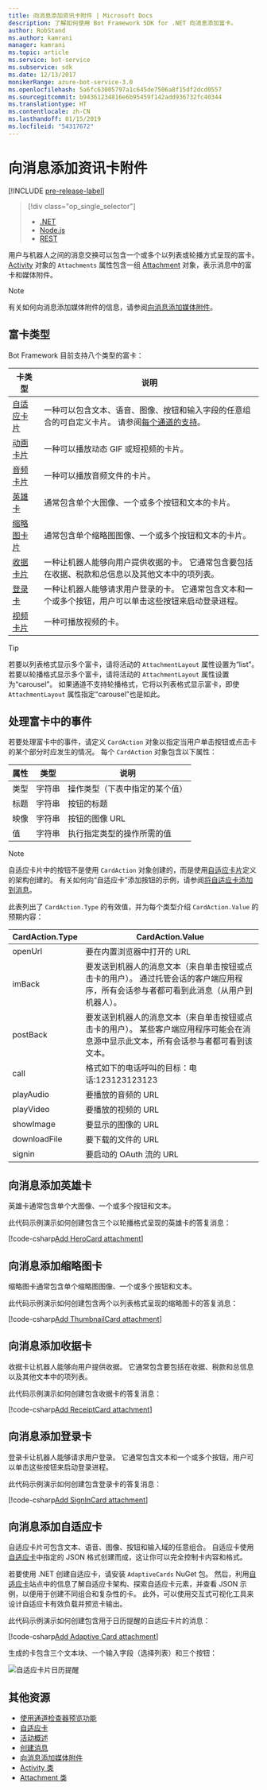 ```yaml
---
title: 向消息添加资讯卡附件 | Microsoft Docs
description: 了解如何使用 Bot Framework SDK for .NET 向消息添加富卡。
author: RobStand
ms.author: kamrani
manager: kamrani
ms.topic: article
ms.service: bot-service
ms.subservice: sdk
ms.date: 12/13/2017
monikerRange: azure-bot-service-3.0
ms.openlocfilehash: 5a6fc63005797a1c645de7506a8f15df2dcd0557
ms.sourcegitcommit: b94361234816e6b95459f142add936732fc40344
ms.translationtype: HT
ms.contentlocale: zh-CN
ms.lasthandoff: 01/15/2019
ms.locfileid: "54317672"
---
```

# <a name="add-rich-card-attachments-to-messages"></a>向消息添加资讯卡附件

[!INCLUDE [pre-release-label](../includes/pre-release-label-v3.md)]

> [!div class="op_single_selector"]
> - [.NET](../dotnet/bot-builder-dotnet-add-rich-card-attachments.md)
> - [Node.js](../nodejs/bot-builder-nodejs-send-rich-cards.md)
> - [REST](../rest-api/bot-framework-rest-connector-add-rich-cards.md)

用户与机器人之间的消息交换可以包含一个或多个以列表或轮播方式呈现的富卡。 <a href="https://docs.botframework.com/en-us/csharp/builder/sdkreference/dc/d2f/class_microsoft_1_1_bot_1_1_connector_1_1_activity.html" target="_blank">Activity</a> 对象的 `Attachments` 属性包含一组 <a href="https://docs.microsoft.com/en-us/dotnet/api/microsoft.bot.connector.attachments?view=botconnector-3.12.2.4" target="_blank">Attachment</a> 对象，表示消息中的富卡和媒体附件。 

> [!NOTE]
> 有关如何向消息添加媒体附件的信息，请参阅[向消息添加媒体附件](bot-builder-dotnet-add-media-attachments.md)。

## <a name="types-of-rich-cards"></a>富卡类型

Bot Framework 目前支持八个类型的富卡： 

| 卡类型 | 说明 |
|----|----|
| <a href="/adaptive-cards/get-started/bots">自适应卡片</a> | 一种可以包含文本、语音、图像、按钮和输入字段的任意组合的可自定义卡片。 请参阅[每个通道的支持](/adaptive-cards/get-started/bots#channel-status)。  |
| [动画卡片][animationCard] | 一种可以播放动态 GIF 或短视频的卡片。 |
| [音频卡片][audioCard] | 一种可以播放音频文件的卡片。 |
| [英雄卡][heroCard] | 通常包含单个大图像、一个或多个按钮和文本的卡片。 |
| [缩略图卡片][thumbnailCard] | 通常包含单个缩略图图像、一个或多个按钮和文本的卡片。 |
| [收据卡片][receiptCard] | 一种让机器人能够向用户提供收据的卡。 它通常包含要包括在收据、税款和总信息以及其他文本中的项列表。 |
| [登录卡][signinCard] | 一种让机器人能够请求用户登录的卡。 它通常包含文本和一个或多个按钮，用户可以单击这些按钮来启动登录进程。 |
| [视频卡片][videoCard] | 一种可播放视频的卡。 |

> [!TIP]
> 若要以列表格式显示多个富卡，请将活动的 `AttachmentLayout` 属性设置为“list”。 若要以轮播格式显示多个富卡，请将活动的 `AttachmentLayout` 属性设置为“carousel”。 如果通道不支持轮播格式，它将以列表格式显示富卡，即使 `AttachmentLayout` 属性指定“carousel”也是如此。

## <a name="process-events-within-rich-cards"></a>处理富卡中的事件

若要处理富卡中的事件，请定义 `CardAction` 对象以指定当用户单击按钮或点击卡的某个部分时应发生的情况。 每个 `CardAction` 对象包含以下属性：

| 属性 | 类型 | 说明 | 
|----|----|----|
| 类型 | 字符串 | 操作类型（下表中指定的某个值） |
| 标题 | 字符串 | 按钮的标题 |
| 映像 | 字符串 | 按钮的图像 URL |
| 值 | 字符串 | 执行指定类型的操作所需的值 |

> [!NOTE]
> 自适应卡片中的按钮不是使用 `CardAction` 对象创建的，而是使用<a href="http://adaptivecards.io" target="_blank">自适应卡片</a>定义的架构创建的。 有关如何向“自适应卡”添加按钮的示例，请参阅[将自适应卡添加到消息](#adaptive-card)。

此表列出了 `CardAction.Type` 的有效值，并为每个类型介绍 `CardAction.Value` 的预期内容：

| CardAction.Type | CardAction.Value | 
|----|----|
| openUrl | 要在内置浏览器中打开的 URL |
| imBack | 要发送到机器人的消息文本（来自单击按钮或点击卡的用户）。 通过托管会话的客户端应用程序，所有会话参与者都可看到此消息（从用户到机器人）。 |
| postBack | 要发送到机器人的消息文本（来自单击按钮或点击卡的用户）。 某些客户端应用程序可能会在消息源中显示此文本，所有会话参与者都可看到该文本。 |
| call | 格式如下的电话呼叫的目标：电话:123123123123 |
| playAudio | 要播放的音频的 URL |
| playVideo | 要播放的视频的 URL |
| showImage | 要显示的图像的 URL |
| downloadFile | 要下载的文件的 URL |
| signin | 要启动的 OAuth 流的 URL |

## <a name="add-a-hero-card-to-a-message"></a>向消息添加英雄卡

英雄卡通常包含单个大图像、一个或多个按钮和文本。 

此代码示例演示如何创建包含三个以轮播格式呈现的英雄卡的答复消息： 

[!code-csharp[Add HeroCard attachment](../includes/code/dotnet-add-attachments.cs#addHeroCardAttachment)]

## <a name="add-a-thumbnail-card-to-a-message"></a>向消息添加缩略图卡

缩略图卡通常包含单个缩略图图像、一个或多个按钮和文本。 

此代码示例演示如何创建包含两个以列表格式呈现的缩略图卡的答复消息： 

[!code-csharp[Add ThumbnailCard attachment](../includes/code/dotnet-add-attachments.cs#addThumbnailCardAttachment)]

## <a name="add-a-receipt-card-to-a-message"></a>向消息添加收据卡

收据卡让机器人能够向用户提供收据。 它通常包含要包括在收据、税款和总信息以及其他文本中的项列表。 

此代码示例演示如何创建包含收据卡的答复消息： 

[!code-csharp[Add ReceiptCard attachment](../includes/code/dotnet-add-attachments.cs#addReceiptCardAttachment)]

## <a name="add-a-sign-in-card-to-a-message"></a>向消息添加登录卡

登录卡让机器人能够请求用户登录。 它通常包含文本和一个或多个按钮，用户可以单击这些按钮来启动登录进程。 

此代码示例演示如何创建包含登录卡的答复消息：

[!code-csharp[Add SignInCard attachment](../includes/code/dotnet-add-attachments.cs#addSignInCardAttachment)]

## <a id="adaptive-card"></a> 向消息添加自适应卡

自适应卡片可包含文本、语音、图像、按钮和输入域的任意组合。 自适应卡使用<a href="http://adaptivecards.io" target="_blank">自适应卡</a>中指定的 JSON 格式创建而成，这让你可以完全控制卡内容和格式。 

若要使用 .NET 创建自适应卡，请安装 `AdaptiveCards` NuGet 包。 然后，利用<a href="http://adaptivecards.io" target="_blank">自适应卡</a>站点中的信息了解自适应卡架构、探索自适应卡元素，并查看 JSON 示例，以便用于创建不同组合和复杂性的卡。 此外，可以使用交互式可视化工具来设计自适应卡有效负载并预览卡输出。

此代码示例演示如何创建包含用于日历提醒的自适应卡片的消息： 

[!code-csharp[Add Adaptive Card attachment](../includes/code/dotnet-add-attachments.cs#addAdaptiveCardAttachment)]

生成的卡包含三个文本块、一个输入字段（选择列表）和三个按钮：

![自适应卡片日历提醒](../media/adaptive-card-reminder.png)

## <a name="additional-resources"></a>其他资源

- [使用通道检查器预览功能][inspector]
- <a href="http://adaptivecards.io" target="_blank">自适应卡</a>
- [活动概述](bot-builder-dotnet-activities.md)
- [创建消息](bot-builder-dotnet-create-messages.md)
- [向消息添加媒体附件](bot-builder-dotnet-add-media-attachments.md)
- <a href="https://docs.botframework.com/en-us/csharp/builder/sdkreference/dc/d2f/class_microsoft_1_1_bot_1_1_connector_1_1_activity.html" target="_blank">Activity 类</a>
- <a href="https://docs.microsoft.com/en-us/dotnet/api/microsoft.bot.connector.attachments?view=botconnector-3.12.2.4" target="_blank">Attachment 类</a>

[animationCard]: /dotnet/api/microsoft.bot.connector.animationcard

[audioCard]: /dotnet/api/microsoft.bot.connector.audiocard 

[heroCard]: /dotnet/api/microsoft.bot.connector.herocard 

[thumbnailCard]: /dotnet/api/microsoft.bot.connector.thumbnailcard 

[receiptCard]: /dotnet/api/microsoft.bot.connector.receiptcard 

[signinCard]: /dotnet/api/microsoft.bot.connector.signincard 

[videoCard]: /dotnet/api/microsoft.bot.connector.videocard

[inspector]: ../bot-service-channel-inspector.md
